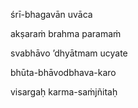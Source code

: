 śrī-bhagavān uvāca

akṣaraṁ brahma paramaṁ

svabhāvo ’dhyātmam ucyate

bhūta-bhāvodbhava-karo

visargaḥ karma-saṁjñitaḥ